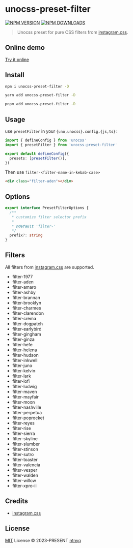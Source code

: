 # unocss-preset-filter

[![NPM VERSION](https://img.shields.io/npm/v/unocss-preset-filter.svg)](https://www.npmjs.com/package/unocss-preset-filter)
[![NPM DOWNLOADS](https://img.shields.io/npm/dy/unocss-preset-filter.svg)](https://www.npmjs.com/package/unocss-preset-filter)

> Unocss preset for pure CSS filters from [instagram.css](https://github.com/picturepan2/instagram.css).

## Online demo

[Try it online](https://unocss.dev/play/#html=DwWwhglgdgBAxgGzAZ2QXgEQAsC0y4BOApkbAGYJEAeMAVgK7IAuEZAnjnKU0QTBDxDJO3XhgB8AKBgxgEEAHMY0mTGQE4mLEyYAHZAC4A9EfpQA9nFQ5dxZESbIAdFCZQ2ARydxzII-LAFImQjKmgFJnMoBSddaIxlVXgkVEwAdxwAJgAGbN0aACMESwBrGDIIBB4CHDAAE1IElSMpYCNwaHEgA&config=JYWwDg9gTgLgBAbwFBzgEwKYDNgDsMDCEuOA5gDQpxhQYDOGMAqrhJQL5xZQQhwDkAV1YBjOnX5JQkWImq0GMAGLAANjAxQ4nbrwHCIYugFoa9RsZzrNkpBgAeM%2BJiwBDQevTY8hYmQAUyKhminQAXHAA2lTBCowsEP4AlJSosebKahpQyalwALocSUhAA&css=PQKgBA6gTglgLgUzAYwK4Gc4HsC2YDCAyoWABYJQIA0YAhgHYAmYcUD6AZllDhWOqgAOg7nAB0YAGLcwCAB60cggDYIAXGBDAAUKDBi0mXGADe2sGC704AWgDuCGAHNScDQFYADJ4Dc5sAACtMLKAJ5gggCMLPK2ABR2pPBIcsoAlH4WAEa0yADWTlBYqEw2yFjK3Bpw5LxxAOTllVDoYpSMYgAs3vUZ2gC%2BmsBAA&options=N4XyA)

## Install

```bash
npm i unocss-preset-filter -D
```

```bash
yarn add unocss-preset-filter -D
```

```bash
pnpm add unocss-preset-filter -D
```

## Usage

use `presetFilter` in your `{uno,unocss}.config.{js,ts}`:

```ts
import { defineConfig } from 'unocss'
import { presetFilter } from 'unocss-preset-filter'

export default defineConfig({
  presets: [presetFilter()],
})
```

Then use `filter-<filter-name-in-kebab-case>`

```html
<div class="filter-aden"></div>
```

## Options

```ts
export interface PresetFilterOptions {
  /**
   * customize filter selector prefix
   *
   * @default 'filter-'
   */
  prefix?: string
}
```

## Filters

All filters from [instagram.css](https://github.com/picturepan2/instagram.css) are supported.

- filter-1977
- filter-aden
- filter-amaro
- filter-ashby
- filter-brannan
- filter-brooklyn
- filter-charmes
- filter-clarendon
- filter-crema
- filter-dogpatch
- filter-earlybird
- filter-gingham
- filter-ginza
- filter-hefe
- filter-helena
- filter-hudson
- filter-inkwell
- filter-juno
- filter-kelvin
- filter-lark
- filter-lofi
- filter-ludwig
- filter-maven
- filter-mayfair
- filter-moon
- filter-nashville
- filter-perpetua
- filter-poprocket
- filter-reyes
- filter-rise
- filter-sierra
- filter-skyline
- filter-slumber
- filter-stinson
- filter-sutro
- filter-toaster
- filter-valencia
- filter-vesper
- filter-walden
- filter-willow
- filter-xpro-ii

## Credits

- [instagram.css](https://github.com/picturepan2/instagram.css)

## License

[MIT](./LICENSE) License © 2023-PRESENT [ntnyq](https://github.com/ntnyq)
